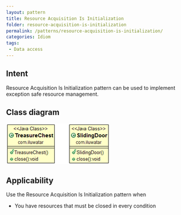 ```yaml
---
layout: pattern
title: Resource Acquisition Is Initialization
folder: resource-acquisition-is-initialization
permalink: /patterns/resource-acquisition-is-initialization/
categories: Idiom
tags:
 - Data access
---
```


## Intent
Resource Acquisition Is Initialization pattern can be used to implement exception safe resource management.

## Class diagram
![alt text](./etc/resource-acquisition-is-initialization.png "Resource Acquisition Is Initialization")

## Applicability
Use the Resource Acquisition Is Initialization pattern when

* You have resources that must be closed in every condition
